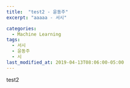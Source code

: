 ```yaml
---
title:  "test2 - 윤동주"
excerpt: "aaaaa - 서시"

categories:
  - Machine Learning
tags:
  - 서시
  - 윤동주
  - 시
last_modified_at: 2019-04-13T08:06:00-05:00
---
```


test2